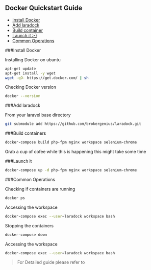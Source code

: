 ## Docker Quickstart Guide

- [Install Docker](#install-docker)
- [Add laradock](#add-submodule)
- [Build container](#build-container)
- [Launch it :-)](#launching-containers)
- [Common Operations](#accessing-workspace)

###Install Docker

Installing Docker on ubuntu
```bash
apt-get update
apt-get install -y wget
wget -qO- https://get.docker.com/ | sh
```
Checking Docker version
```bash
docker --version
```

###Add laradock

From your laravel base directory

```bash
git submodule add https://github.com/brokergenius/laradock.git
```

###Build containers

```bash
docker-compose build php-fpm nginx workspace selenium-chrome
```
Grab a cup of cofee while this is happening this might take some time 

###Launch it 
```bash
docker-compose up -d php-fpm nginx workspace selenium-chrome
```

###Common Operations

Checking if containers are running
```bash
docker ps
```

Accessing the workspace 
```bash
docker-compose exec --user=laradock workspace bash
```
Stopping the containers
```bash
docker-compose down
```
Accessing the workspace 
```bash
docker-compose exec --user=laradock workspace bash
```


> For Detailed guide please refer to 
>